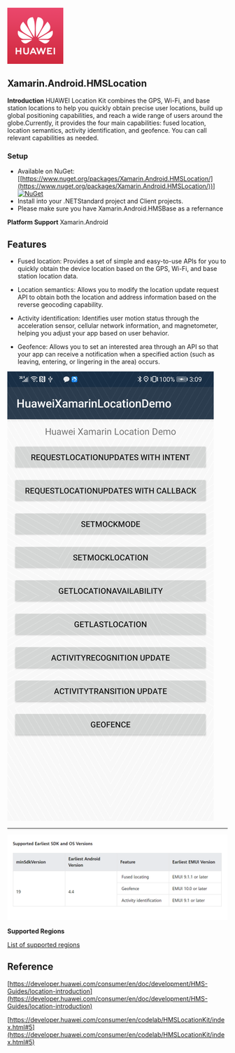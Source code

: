 ![enter image description here](https://raw.githubusercontent.com/omernaser/Huawei-MAP/master/huaweiicon.png)
## Xamarin.Android.HMSLocation

**Introduction**
HUAWEI Location Kit combines the GPS, Wi-Fi, and base station locations to help you quickly obtain precise user locations, build up global positioning capabilities, and reach a wide range of users around the globe.Currently, it provides the four main capabilities: fused location, location semantics, activity identification, and geofence. You can call relevant capabilities as needed.

### Setup

-   Available on NuGet:  [[https://www.nuget.org/packages/Xamarin.Android.HMSLocation/](https://www.nuget.org/packages/Xamarin.Android.HMSLocation/))] [![NuGet](https://camo.githubusercontent.com/8a3005d7f8ce0d50737ec134a48480ad61bfa5b9/68747470733a2f2f696d672e736869656c64732e696f2f6e756765742f762f506c7567696e2e4669726562617365507573684e6f74696669636174696f6e2e7376673f6c6162656c3d4e75476574)](https://www.nuget.org/packages/Xamarin.Android.HMSPushKit/)
-   Install into your .NETStandard project and Client projects.
-   Please make sure you have  Xamarin.Android.HMSBase as a refernance

**Platform Support**
Xamarin.Android

## Features

-   Fused location: Provides a set of simple and easy-to-use APIs for you to quickly obtain the device location based on the GPS, Wi-Fi, and base station location data.
    
-   Location semantics: Allows you to modify the location update request API to obtain both the location and address information based on the reverse geocoding capability.  
    
-   Activity identification: Identifies user motion status through the acceleration sensor, cellular network information, and magnetometer, helping you adjust your app based on user behavior.
    
-   Geofence: Allows you to set an interested area through an API so that your app can receive a notification when a specified action (such as leaving, entering, or lingering in the area) occurs.

![enter image description here](https://raw.githubusercontent.com/omernaser/Huawei-Location/master/Screenshot_20200519_150955_com.companyname.xlocationdemoprojectref.jpg)

***
![enter image description here](https://raw.githubusercontent.com/omernaser/Huawei-Location/master/locations.PNG)

**Supported Regions**

[List of supported regions](https://developer.huawei.com/consumer/en/doc/development/HMS-Guides/SupportAreas_V4)

## Reference

[https://developer.huawei.com/consumer/en/doc/development/HMS-Guides/location-introduction](https://developer.huawei.com/consumer/en/doc/development/HMS-Guides/location-introduction)

[https://developer.huawei.com/consumer/en/codelab/HMSLocationKit/index.html#5](https://developer.huawei.com/consumer/en/codelab/HMSLocationKit/index.html#5)
